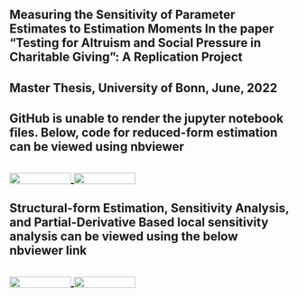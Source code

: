 ## Measuring the Sensitivity of Parameter Estimates to Estimation Moments In the paper “Testing for Altruism and Social Pressure in Charitable Giving”: A Replication Project
## Master Thesis, University of Bonn, June, 2022



GitHub is unable to render the jupyter notebook files. Below, code for reduced-form estimation can be viewed using nbviewer
---
<a href="https://nbviewer.jupyter.org/github/s6soverd/Master-Thesis-Uni-Bonn/blob/main/Part_1.ipynb"
   target="_parent">
   <img align="center"
  src="https://raw.githubusercontent.com/jupyter/design/master/logos/Badges/nbviewer_badge.png"
      width="109" height="20">
</a>
<a href="https://mybinder.org/v2/gh/s6soverd/Master-Thesis-Uni-Bonn/blob/master?filepath=Part_1.ipynb"
    target="_parent">
    <img align="center"
       src="https://mybinder.org/badge_logo.svg"
       width="109" height="20">
</a>
---

Structural-form Estimation, Sensitivity Analysis, and Partial-Derivative Based local sensitivity analysis can be viewed using the below nbviewer link
---
<a href="https://nbviewer.jupyter.org/github/s6soverd/Master-Thesis-Uni-Bonn/blob/main/Part_2.ipynb"
   target="_parent">
   <img align="center"
  src="https://raw.githubusercontent.com/jupyter/design/master/logos/Badges/nbviewer_badge.png"
      width="109" height="20">
</a>
<a href="https://mybinder.org/v2/gh/s6soverd/Master-Thesis-Uni-Bonn/blob/master?filepath=Part_2.ipynb"
    target="_parent">
    <img align="center"
       src="https://mybinder.org/badge_logo.svg"
       width="109" height="20">
</a>
---

